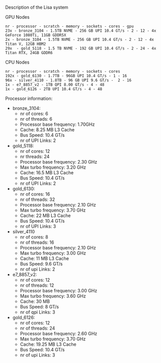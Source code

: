 Description of the Lisa system


GPU Nodes

    nr - processor - scratch - memory - sockets - cores - gpu
    23x - bronze_3104 - 1.5TB NVME - 256 GB UPI 10.4 GT/s - 2 - 12 - 4x GeForce 1080Ti, 11GB GDDR5X
    2x - bronze_3104 - 1.5TB NVME - 256 GB UPI 10.4 GT/s - 2 - 12 - 4x Titan V, 12GB HBM2
    29x  - gold_5118 - 1.5 TB NVME - 192 GB UPI 10.4 GT/s - 2 - 24 - 4x Titan RTX, 24GB GDDR6

CPU Nodes

    nr - processor - scratch - memory - sockets - cores
    192x - gold_6130 - 1.7TB - 96GB UPI 10.4 GT/s - 1 - 16
    96x - silver_4110 - 1.8TB - 96 GB UPI 9.6 GT/s -  2 - 16
    1x - e7_8857_v2 - 1TB QPI 8.00 GT/s - 4 - 48
    1x - gold_6126 - 2TB UPI 10.4 GT/s - 4 - 48
    
Processor information:
* bronze_3104:
  - nr of cores:                6
  - nr of threads:              6
  - Processor base frequency:   1.70GHz
  - Cache:                      8.25 MB L3 Cache
  - Bus Speed:                  10.4 GT/s
  - nr of UPI Links:            2
* gold_5118:
  - nr of cores:                12
  - nr threads:                 24
  - Processor base frequency:   2.30 GHz
  - Max turbo frequency:        3.20 GHz
  - Cache:                      16.5 MB L3 Cache
  - Bus Speed:                  10.4 GT/s
  - nr of UPI Links:            2
* gold_6130:
  - nr of cores:                16
  - nr of threads:              32
  - Processor base frequency:   2.10 GHz
  - Max turbo frequency:        3.70 GHz
  - Cache:                      22 MB L3 Cache
  - Bus Speed:                  10.4 GT/s
  - nr of UPI Links:            3
* silver_4110
  - nr of cores:                8
  - nr of threads:              16
  - Processor base frequency:   2.10 GHz
  - Max turbo frequency:        3.00 GHz
  - Cache:                      11 MB L3 Cache
  - Bus Speed:                  9.6 GT/s
  - nr of upi Links:            2
* e7_8857_v2:
  - nr of cores:                12
  - nr of threads:              12
  - Processor base frequency:   3.00 GHz
  - Max turbo frequency:        3.60 GHz
  - Cache:                      30 MB
  - Bus Speed:                  8 GT/s
  - nr of qpi Links:            3
* gold_6126:
  - nr of cores:                12
  - nr of threads:              24
  - Processor base frequency:   2.60 GHz
  - Max turbo frequency:        3.70 GHz
  - Cache:                      19.25 MB L3 Cache
  - Bus Speed:                  10.4 GT/s
  - nr of upi Links:            3
